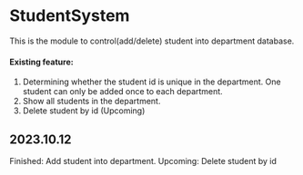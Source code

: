 # StudentSystem
This is the module to control(add/delete) student into department database.
#### Existing feature:
1. Determining whether the student id is unique in the department. One student can only be added once to each department.
2. Show all students in the department.
3. Delete student by id (Upcoming)
## 2023.10.12
Finished: Add student into department. Upcoming: Delete student by id
